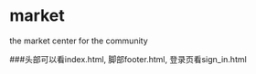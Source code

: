 market
======

the market center for the community


###头部可以看index.html, 脚部footer.html, 登录页看sign_in.html   
